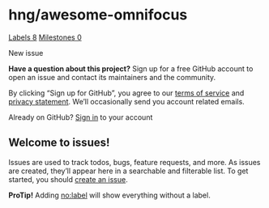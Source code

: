 # hng/awesome-omnifocus

 [Labels 8](hng-awesome-omnifocus-10.md) [Milestones 0](hng-awesome-omnifocus-11.md)

 New issue

 **Have a question about this project?** Sign up for a free GitHub account to open an issue and contact its maintainers and the community.

By clicking “Sign up for GitHub”, you agree to our [terms of service](https://docs.github.com/terms) and [privacy statement](https://docs.github.com/privacy). We’ll occasionally send you account related emails.

 Already on GitHub? [Sign in](https://github.com/login?return_to=%2Fhng%2Fawesome-omnifocus%2Fissues%2Fnew) to your account

## Welcome to issues!

Issues are used to track todos, bugs, feature requests, and more. As issues are created, they’ll appear here in a searchable and filterable list. To get started, you should [create an issue](issues/new/build-software-better-together.md).

**ProTip!** Adding [no:label](https://github.com/hng/awesome-omnifocus/issues?q=is%3Aissue+is%3Aclosed+no%3Alabel) will show everything without a label.

